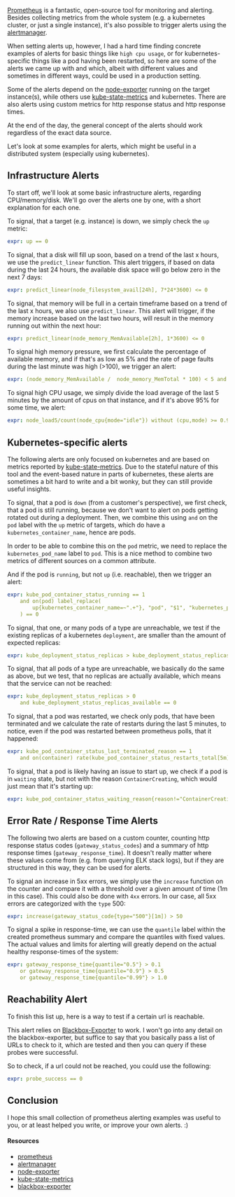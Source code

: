 [Prometheus](https://prometheus.io/) is a fantastic, open-source tool for monitoring and alerting. Besides collecting metrics from the whole system (e.g. a kubernetes cluster, or just a single instance), it's also possible to trigger alerts using the [alertmanager](https://github.com/prometheus/alertmanager).

When setting alerts up, however, I had a hard time finding concrete examples of alerts for basic things like `high cpu usage`, or for kubernetes-specific things like a pod having been restarted, so here are some  of the alerts we came up with and which, albeit with different values and sometimes in different ways, could be used in a production setting.

Some of the alerts depend on the [node-exporter](https://github.com/prometheus/node_exporter) running on the target instance(s), while others use [kube-state-metrics](https://github.com/kubernetes/kube-state-metrics) and kubernetes. There are also alerts using custom metrics for http response status and http response times.

At the end of the day, the general concept of the alerts should work regardless of the exact data source.

Let's look at some examples for alerts, which might be useful in a distributed system (especially using kubernetes).

## Infrastructure Alerts

To start off, we'll look at some basic infrastructure alerts, regarding CPU/memory/disk. We'll go over the alerts one by one, with a short explanation for each one.

To signal, that a target (e.g. instance) is down, we simply check the `up` metric:

```yml
expr: up == 0
```

To signal, that a disk will fill up soon, based on a trend of the last x hours, we use the `predict_linear` function. This alert triggers, if based on data during the last 24 hours, the available disk space will go below zero in the next 7 days:

```yml
expr: predict_linear(node_filesystem_avail[24h], 7*24*3600) <= 0
```

To signal, that memory will be full in a certain timeframe based on a trend of the last x hours, we also use `predict_linear`. This alert will trigger, if the memory increase based on the last two hours, will result in the memory running out within the next hour:

```yml
expr: predict_linear(node_memory_MemAvailable[2h], 1*3600) <= 0
```

To signal high memory pressure, we first calculate the percentage of available memory, and if that's as low as 5% and the rate of page faults during the last minute was high (>100), we trigger an alert:

```yml
expr: (node_memory_MemAvailable /  node_memory_MemTotal * 100) < 5 and rate(node_vmstat_pgmajfault[1m]) > 100
```

To signal high CPU usage, we simply divide the load average of the last 5 minutes by the amount of cpus on that instance, and if it's above 95% for some time, we alert:

```yml
expr: node_load5/count(node_cpu{mode="idle"}) without (cpu,mode) >= 0.95
```

## Kubernetes-specific alerts

The following alerts are only focused on kubernetes and are based on metrics reported by [kube-state-metrics](https://github.com/kubernetes/kube-state-metrics). Due to the stateful nature of this tool and the event-based nature in parts of kubernetes, these alerts are sometimes a bit hard to write and a bit wonky, but they can still provide useful insights.

To signal, that a pod is `down` (from a customer's perspective), we first check, that a pod is still running, because we don't want to alert on pods getting rotated out during a deployment. Then, we combine this using `and` on the `pod` label with the `up` metric of targets, which do have a `kubernetes_container_name`, hence are pods.

In order to be able to combine this on the `pod` metric, we need to replace the `kubernetes_pod_name` label to `pod`. This is a nice method to combine two metrics of different sources on a common attribute.

And if the pod is `running`, but not `up` (i.e. reachable), then we trigger an alert:

```yml
expr: kube_pod_container_status_running == 1 
    and on(pod) label_replace(
        up{kubernetes_container_name=~".+"}, "pod", "$1", "kubernetes_pod_name", "(.*)"
    ) == 0
```

To signal, that one, or many pods of a type are unreachable, we test if the existing replicas of a kubernetes `deployment`, are smaller than the amount of expected replicas:

```yml
expr: kube_deployment_status_replicas > kube_deployment_status_replicas_available
```

To signal, that all pods of a type are unreachable, we basically do the same as above, but we test, that no replicas are actually available, which means that the service can not be reached:

```yml
expr: kube_deployment_status_replicas > 0 
    and kube_deployment_status_replicas_available == 0
```

To signal, that a pod was restarted, we check only pods, that have been terminated and we calculate the rate of restarts during the last 5 minutes, to notice, even if the pod was restarted between prometheus polls, that it happened:

```yml
expr: kube_pod_container_status_last_terminated_reason == 1 
    and on(container) rate(kube_pod_container_status_restarts_total[5m]) * 300 > 1
```

To signal, that a pod is likely having an issue to start up, we check if a pod is in `waiting` state, but not with the reason `ContainerCreating`, which would just mean that it's starting up:

```yml
expr: kube_pod_container_status_waiting_reason{reason!="ContainerCreating"} == 1
```


## Error Rate / Response Time Alerts

The following two alerts are based on a custom counter, counting http response status codes (`gateway_status_codes`) and a summary of http response times (`gateway_response_time`). It doesn't really matter where these values come from (e.g. from querying ELK stack logs), but if they are structured in this way, they can be used for alerts.

To signal an increase in 5xx errors, we simply use the `increase` function on the counter and compare it with a threshold over a given amount of time (1m in this case). This could also be done with `4xx` errors. In our case, all 5xx errors are categorized with the `type` 500:

```yml
expr: increase(gateway_status_code{type="500"}[1m]) > 50 
```

To signal a spike in response-time, we can use the `quantile` label within the created prometheus summary and compare the quantiles with fixed values. The actual values and limits for alerting will greatly depend on the actual healthy response-times of the system:

```yml
expr: gateway_response_time{quantile="0.5"} > 0.1 
    or gateway_response_time{quantile="0.9"} > 0.5 
    or gateway_response_time{quantile="0.99"} > 1.0
```

## Reachability Alert

To finish this list up, here is a way to test if a certain url is reachable.

This alert relies on [Blackbox-Exporter](https://github.com/prometheus/blackbox_exporter) to work. I won't go into any detail on the blackbox-exporter, but suffice to say that you basically pass a list of URLs to check to it, which are tested and then you can query if these probes were successful.

So to check, if a url could not be reached, you could use the following:

```yml
expr: probe_success == 0 
```

## Conclusion

I hope this small collection of prometheus alerting examples was useful to you, or at least helped you write, or improve your own alerts. :)

#### Resources

* [prometheus](https://prometheus.io/)
* [alertmanager](https://github.com/prometheus/alertmanager)
* [node-exporter](https://github.com/prometheus/node_exporter)
* [kube-state-metrics](https://github.com/kubernetes/kube-state-metrics)
* [blackbox-exporter](https://github.com/prometheus/blackbox_exporter)
